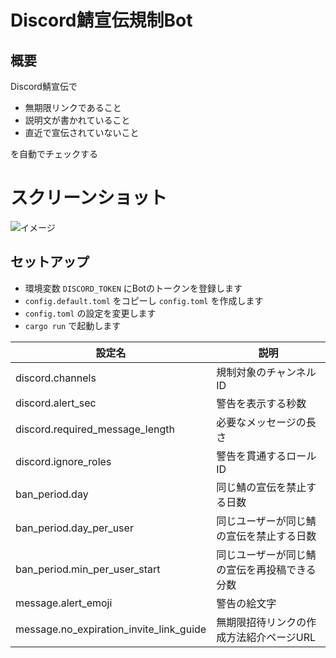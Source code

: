 # Discord鯖宣伝規制Bot

## 概要
Discord鯖宣伝で
- 無期限リンクであること
- 説明文が書かれていること
- 直近で宣伝されていないこと

を自動でチェックする

# スクリーンショット
![イメージ](https://user-images.githubusercontent.com/16362824/187067515-6883981a-c5d8-40ea-995b-de5cf084b790.png)

## セットアップ

- 環境変数 `DISCORD_TOKEN` にBotのトークンを登録します
- `config.default.toml` をコピーし `config.toml` を作成します
- `config.toml` の設定を変更します
- `cargo run` で起動します

|設定名|説明|
|----|----|
|discord.channels|規制対象のチャンネルID|
|discord.alert_sec|警告を表示する秒数|
|discord.required_message_length|必要なメッセージの長さ|
|discord.ignore_roles|警告を貫通するロールID|
|ban_period.day|同じ鯖の宣伝を禁止する日数|
|ban_period.day_per_user|同じユーザーが同じ鯖の宣伝を禁止する日数|
|ban_period.min_per_user_start|同じユーザーが同じ鯖の宣伝を再投稿できる分数|
|message.alert_emoji|警告の絵文字|
|message.no_expiration_invite_link_guide|無期限招待リンクの作成方法紹介ページURL|
